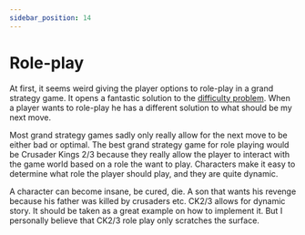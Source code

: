 ```yaml
---
sidebar_position: 14
---
```


# Role-play

At first, it seems weird giving the player options to role-play in a grand strategy game. It opens a fantastic solution to the [difficulty problem](/docs/Design/difficulty). When a player wants to role-play he has a different solution to what should be my next move. 

Most grand strategy games sadly only really allow for the next move to be either bad or optimal. The best grand strategy game for role playing would be Crusader Kings 2/3 because they really allow the player to interact with the game world based on a role the want to play. Characters make it easy to determine what role the player should play, and they are quite dynamic. 

A character can become insane, be cured, die. A son that wants his revenge because his father was killed by crusaders etc. CK2/3 allows for dynamic story. It should be taken as a great example on how to implement it. But I personally believe that CK2/3 role play only scratches the surface.